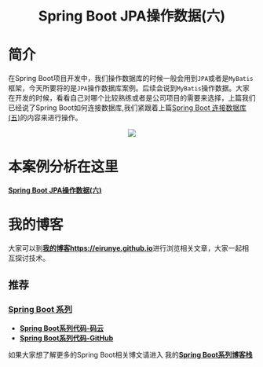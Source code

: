 # <div align=center>Spring Boot JPA操作数据(六)</div>

# 简介

在Spring Boot项目开发中，我们操作数据库的时候一般会用到`JPA`或者是`MyBatis`框架，今天所要将的是`JPA`操作数据库案例。后续会说到`MyBatis`操作数据。大家在开发的时候，看看自己对哪个比较熟练或者是公司项目的需要来选择，上篇我们已经说了Spring Boot如何连接数据库,我们紧跟着上篇[Spring Boot 连接数据库(五)](https://eirunye.github.io/2018/09/19/Spring-Boot-%E8%BF%9E%E6%8E%A5%E6%95%B0%E6%8D%AE%E5%BA%93-%E4%BA%94/#more)的内容来进行操作。

<div align=center>
<img src="https://upload-images.jianshu.io/upload_images/3012005-06639c85d05db900.png?imageMogr2/auto-orient/strip%7CimageView2/2/w/330">
</div>

# 本案例分析在这里

[**Spring Boot JPA操作数据(六)**]()

# 我的博客

大家可以到[**我的博客https://eirunye.github.io**](https://eirunye.github.io)进行浏览相关文章，大家一起相互探讨技术。

## 推荐

### [Spring Boot 系列](https://eirunye.github.io/categories/%E5%90%8E%E5%8F%B0/Spring-Boot/)

* [**Spring Boot系列代码-码云**](https://github.com/eirunye/Eirunye_SpringBoot_Notes)
* [**Spring Boot系列代码-GitHub**](https://github.com/eirunye/Eirunye_SpringBoot_Notes)


如果大家想了解更多的Spring Boot相关博文请进入
我的[**Spring Boot系列博客栈**](https://eirunye.github.io/categories/%E5%90%8E%E5%8F%B0/Spring-Boot/)